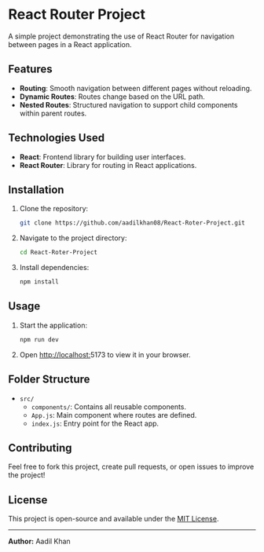 # React Router Project

A simple project demonstrating the use of React Router for navigation between pages in a React application.

## Features

- **Routing**: Smooth navigation between different pages without reloading.
- **Dynamic Routes**: Routes change based on the URL path.
- **Nested Routes**: Structured navigation to support child components within parent routes.

## Technologies Used

- **React**: Frontend library for building user interfaces.
- **React Router**: Library for routing in React applications.

## Installation

1. Clone the repository:

   ```bash
   git clone https://github.com/aadilkhan08/React-Roter-Project.git
   ```
2. Navigate to the project directory:

   ```bash
   cd React-Roter-Project
   ```
3. Install dependencies:

   ```bash
   npm install
   ```

## Usage

1. Start the application:

   ```bash
   npm run dev
   ```
2. Open [http://localhost:](http://localhost:3000)5173 to view it in your browser.

## Folder Structure

- `src/`
  - `components/`: Contains all reusable components.
  - `App.js`: Main component where routes are defined.
  - `index.js`: Entry point for the React app.

## Contributing

Feel free to fork this project, create pull requests, or open issues to improve the project!

## License

This project is open-source and available under the [MIT License](LICENSE).

---

**Author:** Aadil Khan
